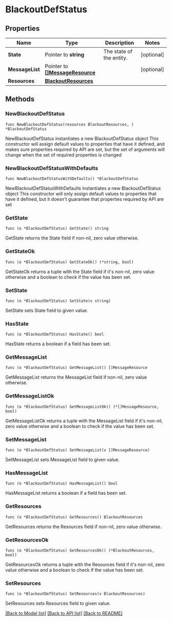 # BlackoutDefStatus

## Properties

Name | Type | Description | Notes
------------ | ------------- | ------------- | -------------
**State** | Pointer to **string** | The state of the entity. | [optional] 
**MessageList** | Pointer to [**[]MessageResource**](MessageResource.md) |  | [optional] 
**Resources** | [**BlackoutResources**](BlackoutResources.md) |  | 

## Methods

### NewBlackoutDefStatus

`func NewBlackoutDefStatus(resources BlackoutResources, ) *BlackoutDefStatus`

NewBlackoutDefStatus instantiates a new BlackoutDefStatus object
This constructor will assign default values to properties that have it defined,
and makes sure properties required by API are set, but the set of arguments
will change when the set of required properties is changed

### NewBlackoutDefStatusWithDefaults

`func NewBlackoutDefStatusWithDefaults() *BlackoutDefStatus`

NewBlackoutDefStatusWithDefaults instantiates a new BlackoutDefStatus object
This constructor will only assign default values to properties that have it defined,
but it doesn't guarantee that properties required by API are set

### GetState

`func (o *BlackoutDefStatus) GetState() string`

GetState returns the State field if non-nil, zero value otherwise.

### GetStateOk

`func (o *BlackoutDefStatus) GetStateOk() (*string, bool)`

GetStateOk returns a tuple with the State field if it's non-nil, zero value otherwise
and a boolean to check if the value has been set.

### SetState

`func (o *BlackoutDefStatus) SetState(v string)`

SetState sets State field to given value.

### HasState

`func (o *BlackoutDefStatus) HasState() bool`

HasState returns a boolean if a field has been set.

### GetMessageList

`func (o *BlackoutDefStatus) GetMessageList() []MessageResource`

GetMessageList returns the MessageList field if non-nil, zero value otherwise.

### GetMessageListOk

`func (o *BlackoutDefStatus) GetMessageListOk() (*[]MessageResource, bool)`

GetMessageListOk returns a tuple with the MessageList field if it's non-nil, zero value otherwise
and a boolean to check if the value has been set.

### SetMessageList

`func (o *BlackoutDefStatus) SetMessageList(v []MessageResource)`

SetMessageList sets MessageList field to given value.

### HasMessageList

`func (o *BlackoutDefStatus) HasMessageList() bool`

HasMessageList returns a boolean if a field has been set.

### GetResources

`func (o *BlackoutDefStatus) GetResources() BlackoutResources`

GetResources returns the Resources field if non-nil, zero value otherwise.

### GetResourcesOk

`func (o *BlackoutDefStatus) GetResourcesOk() (*BlackoutResources, bool)`

GetResourcesOk returns a tuple with the Resources field if it's non-nil, zero value otherwise
and a boolean to check if the value has been set.

### SetResources

`func (o *BlackoutDefStatus) SetResources(v BlackoutResources)`

SetResources sets Resources field to given value.



[[Back to Model list]](../README.md#documentation-for-models) [[Back to API list]](../README.md#documentation-for-api-endpoints) [[Back to README]](../README.md)



